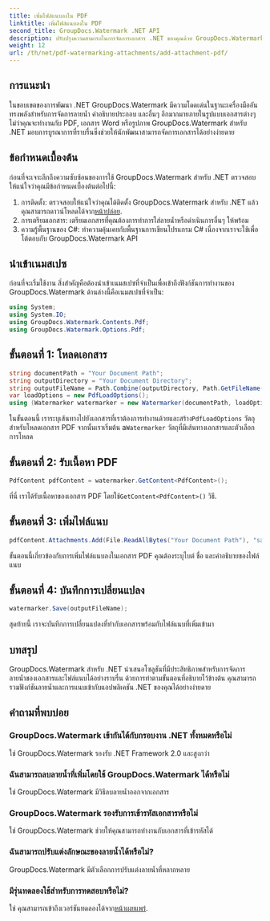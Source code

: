 ```yaml
---
title: เพิ่มไฟล์แนบลงใน PDF
linktitle: เพิ่มไฟล์แนบลงใน PDF
second_title: GroupDocs.Watermark .NET API
description: ปรับปรุงความสามารถในการจัดการเอกสาร .NET ของคุณด้วย GroupDocs.Watermark สำหรับลายน้ำและการจัดการไฟล์แนบที่ราบรื่น
weight: 12
url: /th/net/pdf-watermarking-attachments/add-attachment-pdf/
---
```

## การแนะนำ
ในขอบเขตของการพัฒนา .NET GroupDocs.Watermark มีความโดดเด่นในฐานะเครื่องมืออันทรงพลังสำหรับการจัดการลายน้ำ คำอธิบายประกอบ และอื่นๆ อีกมากมายภายในรูปแบบเอกสารต่างๆ ไม่ว่าคุณจะทำงานกับ PDF, เอกสาร Word หรือรูปภาพ GroupDocs.Watermark สำหรับ .NET มอบการบูรณาการที่ราบรื่นซึ่งช่วยให้นักพัฒนาสามารถจัดการเอกสารได้อย่างง่ายดาย
## ข้อกำหนดเบื้องต้น
ก่อนที่จะเจาะลึกถึงความซับซ้อนของการใช้ GroupDocs.Watermark สำหรับ .NET ตรวจสอบให้แน่ใจว่าคุณมีข้อกำหนดเบื้องต้นต่อไปนี้:
1.  การติดตั้ง: ตรวจสอบให้แน่ใจว่าคุณได้ติดตั้ง GroupDocs.Watermark สำหรับ .NET แล้ว คุณสามารถดาวน์โหลดได้จาก[หน้าปล่อย](https://releases.groupdocs.com/Watermark/net/).
2. การเตรียมเอกสาร: เตรียมเอกสารที่คุณต้องการทำการใส่ลายน้ำหรือดำเนินการอื่นๆ ให้พร้อม
3. ความรู้พื้นฐานของ C#: ทำความคุ้นเคยกับพื้นฐานการเขียนโปรแกรม C# เนื่องจากเราจะใช้เพื่อโต้ตอบกับ GroupDocs.Watermark API

## นำเข้าเนมสเปซ
ก่อนที่จะเริ่มใช้งาน สิ่งสำคัญคือต้องนำเข้าเนมสเปซที่จำเป็นเพื่อเข้าถึงฟังก์ชันการทำงานของ GroupDocs.Watermark ด้านล่างนี้คือเนมสเปซที่จำเป็น:
```csharp
using System;
using System.IO;
using GroupDocs.Watermark.Contents.Pdf;
using GroupDocs.Watermark.Options.Pdf;
```
## ขั้นตอนที่ 1: โหลดเอกสาร
```csharp
string documentPath = "Your Document Path";
string outputDirectory = "Your Document Directory";
string outputFileName = Path.Combine(outputDirectory, Path.GetFileName(documentPath));
var loadOptions = new PdfLoadOptions();
using (Watermarker watermarker = new Watermarker(documentPath, loadOptions))
```
 ในขั้นตอนนี้ เราระบุเส้นทางไปยังเอกสารที่เราต้องการทำงานด้วยและสร้าง`PdfLoadOptions` วัตถุสำหรับโหลดเอกสาร PDF จากนั้นเราเริ่มต้น a`Watermarker` วัตถุที่มีเส้นทางเอกสารและตัวเลือกการโหลด
## ขั้นตอนที่ 2: รับเนื้อหา PDF
```csharp
PdfContent pdfContent = watermarker.GetContent<PdfContent>();
```
 ที่นี่ เราได้รับเนื้อหาของเอกสาร PDF โดยใช้`GetContent<PdfContent>()` วิธี.
## ขั้นตอนที่ 3: เพิ่มไฟล์แนบ
```csharp
pdfContent.Attachments.Add(File.ReadAllBytes("Your Document Path"), "sample doc", "sample doc as attachment");
```
ขั้นตอนนี้เกี่ยวข้องกับการเพิ่มไฟล์แนบลงในเอกสาร PDF คุณต้องระบุไบต์ ชื่อ และคำอธิบายของไฟล์แนบ
## ขั้นตอนที่ 4: บันทึกการเปลี่ยนแปลง
```csharp
watermarker.Save(outputFileName);
```
สุดท้ายนี้ เราจะบันทึกการเปลี่ยนแปลงที่ทำกับเอกสารพร้อมกับไฟล์แนบที่เพิ่มเข้ามา

## บทสรุป
GroupDocs.Watermark สำหรับ .NET นำเสนอโซลูชันที่มีประสิทธิภาพสำหรับการจัดการลายน้ำของเอกสารและไฟล์แนบได้อย่างราบรื่น ด้วยการทำตามขั้นตอนที่อธิบายไว้ข้างต้น คุณสามารถรวมฟังก์ชันลายน้ำและการแนบเข้ากับแอปพลิเคชัน .NET ของคุณได้อย่างง่ายดาย
## คำถามที่พบบ่อย
### GroupDocs.Watermark เข้ากันได้กับกรอบงาน .NET ทั้งหมดหรือไม่
ใช่ GroupDocs.Watermark รองรับ .NET Framework 2.0 และสูงกว่า
### ฉันสามารถลบลายน้ำที่เพิ่มโดยใช้ GroupDocs.Watermark ได้หรือไม่
ใช่ GroupDocs.Watermark มีวิธีลบลายน้ำออกจากเอกสาร
### GroupDocs.Watermark รองรับการเข้ารหัสเอกสารหรือไม่
ใช่ GroupDocs.Watermark ช่วยให้คุณสามารถทำงานกับเอกสารที่เข้ารหัสได้
### ฉันสามารถปรับแต่งลักษณะของลายน้ำได้หรือไม่?
GroupDocs.Watermark มีตัวเลือกการปรับแต่งลายน้ำที่หลากหลาย
### มีรุ่นทดลองใช้สำหรับการทดสอบหรือไม่?
 ใช่ คุณสามารถเข้าถึงเวอร์ชันทดลองได้จาก[หน้าเผยแพร่](https://releases.groupdocs.com/).